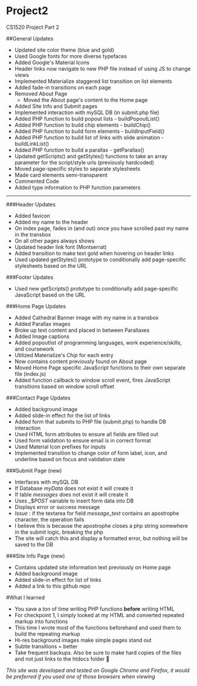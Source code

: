 # Project2
CS1520 Project Part 2

##General Updates
* Updated site color theme (blue and gold)
* Used Google fonts for more diverse typefaces
* Added Google's Material Icons
* Header links now navigate to new PHP file instead of using JS to change views
* Implemented Materialize staggered list transition on list elements
* Added fade-in transitions on each page
* Removed About Page
  * Moved the About page's content to the Home page
* Added Site Info and Submit pages
* Implemented interaction with mySQL DB (in submit.php file)
* Added PHP function to build popout lists - buildPopoutList()
* Added PHP function to build chip elements - buildChip()
* Added PHP function to build form elements - buildInputField()
* Added PHP function to build list of links with slide animation - buildLinkList()
* Added PHP function to build a parallax - getParallax()
* Updated getScripts() and getStyles() functions to take an array parameter for the script/style urls (previously hardcoded)
* Moved page-specific styles to separate stylesheets
* Made card elements semi-transparent
* Commented Code
* Added type information to PHP function parameters


---

###Header Updates
* Added favicon
* Added my name to the header
 * On index page, fades in (and out) once you have scrolled past my name in the transbox
 * On all other pages always shows
* Updated header link font (Montserrat)
* Added transition to make text gold when hovering on header links
* Used updated getStyles() prototype to conditionally add page-specific stylesheets based on the URL

###Footer Updates
* Used new getScripts() prototype to conditionally add page-specific JavaScript based on the URL

###Home Page Updates
* Added Cathedral Banner image with my name in a transbox
* Added Parallax images
* Broke up text content and placed in between Parallaxes
* Added Image captions 
* Added popoutlist of programming languages, work experience/skills, and coursework
 * Utilized Materialize's _Chip_ for each entry
* Now contains content previously found on About page
* Moved Home Page specific JavaScript functions to their own separate file (index.js)
 * Added function callback to window scroll event, fires JavaScript transitions based on window scroll offset

###Contact Page Updates
* Added background image
* Added slide-in effect for the list of links
* Added form that submits to PHP file (submit.php) to handle DB interaction
 * Used HTML form attributes to ensure all fields are filled out
 * Used form validation to ensure email is in correct format
 * Used Material Icon prefixes for inputs
 * Implemented transition to change color of form label, icon, and underline based on focus and validation state

###Submit Page (new)
* Interfaces with mySQL DB
* If Database _myData_ does not exist it will create it
* If table _messages_ does not exist it will create it
* Uses _$_POST_ variable to insert form data into DB
* Displays error or success message
* _Issue_ : if the textarea for field *message_text* contains an apostrophe character, the operation fails
 * I believe this is because the apostrophe closes a php string somewhere in the submit logic, breaking the php
 * The site will catch this and display a formatted error, but nothing will be saved to the DB
 
###Site Info Page (new)
* Contains updated site information text previously on Home page
* Added background image
* Added slide-in effect for list of links
* Added a link to this github repo

#What I learned
* You save a ton of time writing PHP functions __before__ writing HTML
 * For checkpoint 1, I simply looked at my HTML and converted repeated markup into functions
 * This time I wrote most of the functions beforehand and used them to build the repeating markup
* Hi-res background images make simple pages stand out
* Subtle transitions = better
* Take frequent backups. Also be sure to make hard copies of the files and not just links to the htdocs folder :grimacing:


_This site was developed and tested on Google Chrome and Firefox, it would be preferred if you used one of those browsers when viewing_
